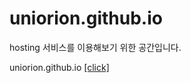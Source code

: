 # uniorion.github.io
hosting 서비스를 이용해보기 위한 공간입니다.


uniorion.github.io [[click]](https://uniorion.github.io)
